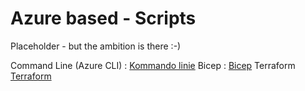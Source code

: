 # Azure based - Scripts

Placeholder - but the ambition is there :-)

Command Line (Azure CLI) : [Kommando linie](Command_Line/README.md)
Bicep : [Bicep](Bicep/README.md)
Terraform [Terraform](Terraform/README.md)